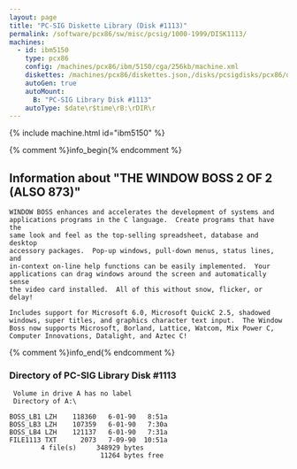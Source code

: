 ```yaml
---
layout: page
title: "PC-SIG Diskette Library (Disk #1113)"
permalink: /software/pcx86/sw/misc/pcsig/1000-1999/DISK1113/
machines:
  - id: ibm5150
    type: pcx86
    config: /machines/pcx86/ibm/5150/cga/256kb/machine.xml
    diskettes: /machines/pcx86/diskettes.json,/disks/pcsigdisks/pcx86/diskettes.json
    autoGen: true
    autoMount:
      B: "PC-SIG Library Disk #1113"
    autoType: $date\r$time\rB:\rDIR\r
---
```


{% include machine.html id="ibm5150" %}

{% comment %}info_begin{% endcomment %}

## Information about "THE WINDOW BOSS 2 OF 2 (ALSO 873)"

    WINDOW BOSS enhances and accelerates the development of systems and
    applications programs in the C language.  Create programs that have the
    same look and feel as the top-selling spreadsheet, database and desktop
    accessory packages.  Pop-up windows, pull-down menus, status lines, and
    in-context on-line help functions can be easily implemented.  Your
    applications can drag windows around the screen and automatically sense
    the video card installed.  All of this without snow, flicker, or
    delay!
    
    Includes support for Microsoft 6.0, Microsoft QuickC 2.5, shadowed
    windows, super titles, and graphics character text input.  The Window
    Boss now supports Microsoft, Borland, Lattice, Watcom, Mix Power C,
    Computer Innovations, Datalight, and Aztec C!
{% comment %}info_end{% endcomment %}


### Directory of PC-SIG Library Disk #1113

     Volume in drive A has no label
     Directory of A:\

    BOSS_LB1 LZH    118360   6-01-90   8:51a
    BOSS_LB3 LZH    107359   6-01-90   7:30a
    BOSS_LB4 LZH    121137   6-01-90   7:31a
    FILE1113 TXT      2073   7-09-90  10:51a
            4 file(s)     348929 bytes
                           11264 bytes free
